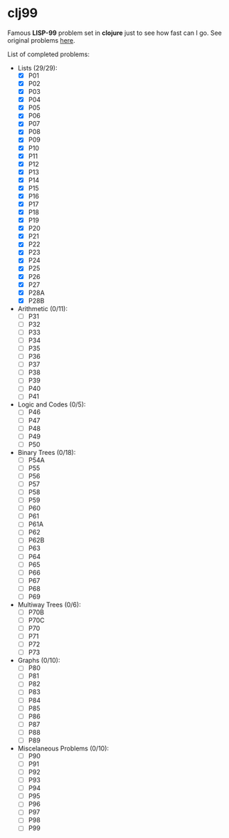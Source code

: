# clj99

Famous **LISP-99** problem set in **clojure** just to see how fast can I go.
See original problems [here](http://www.ic.unicamp.br/~meidanis/courses/mc336/2006s2/funcional/L-99_Ninety-Nine_Lisp_Problems.html).

List of completed problems:
- Lists (29/29):
  - [x] P01
  - [x] P02
  - [x] P03
  - [x] P04
  - [x] P05
  - [x] P06
  - [x] P07
  - [x] P08
  - [x] P09
  - [x] P10
  - [x] P11
  - [x] P12
  - [x] P13
  - [x] P14
  - [x] P15
  - [x] P16
  - [x] P17
  - [x] P18
  - [x] P19
  - [x] P20
  - [x] P21
  - [x] P22
  - [x] P23
  - [x] P24
  - [x] P25
  - [x] P26
  - [x] P27
  - [x] P28A
  - [x] P28B
  
- Arithmetic (0/11):
  - [ ] P31
  - [ ] P32
  - [ ] P33
  - [ ] P34
  - [ ] P35
  - [ ] P36
  - [ ] P37
  - [ ] P38
  - [ ] P39
  - [ ] P40
  - [ ] P41
  
- Logic and Codes (0/5):
  - [ ] P46
  - [ ] P47
  - [ ] P48
  - [ ] P49
  - [ ] P50
  
- Binary Trees (0/18):
  - [ ] P54A
  - [ ] P55
  - [ ] P56
  - [ ] P57
  - [ ] P58
  - [ ] P59
  - [ ] P60
  - [ ] P61
  - [ ] P61A
  - [ ] P62
  - [ ] P62B
  - [ ] P63
  - [ ] P64
  - [ ] P65
  - [ ] P66
  - [ ] P67
  - [ ] P68
  - [ ] P69
  
- Multiway Trees (0/6):
  - [ ] P70B
  - [ ] P70C
  - [ ] P70
  - [ ] P71
  - [ ] P72
  - [ ] P73
  
- Graphs (0/10):
  - [ ] P80
  - [ ] P81
  - [ ] P82
  - [ ] P83
  - [ ] P84
  - [ ] P85
  - [ ] P86
  - [ ] P87
  - [ ] P88
  - [ ] P89

- Miscelaneous Problems (0/10):
  - [ ] P90
  - [ ] P91
  - [ ] P92
  - [ ] P93
  - [ ] P94
  - [ ] P95
  - [ ] P96
  - [ ] P97
  - [ ] P98
  - [ ] P99
